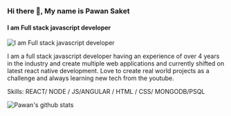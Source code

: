 
### Hi there 👋, My name is Pawan Saket
#### I am Full stack javascript developer
![I am Full stack javascript developer](https://arturssmirnovs.github.io/github-profile-readme-generator/images/banner.png)

I am a full stack javascript developer having an experience of over 4 years in the industry and create multiple web applications and currently shifted on latest react native development. Love to create real world projects as a challenge and always learning new tech from the youtube.

Skills: REACT/ NODE / JS/ANGULAR / HTML / CSS/ MONGODB/PSQL

![Pawan's github stats](https://github-readme-stats.vercel.app/api?username=pawan9124&show_icons=true&theme=dark)





